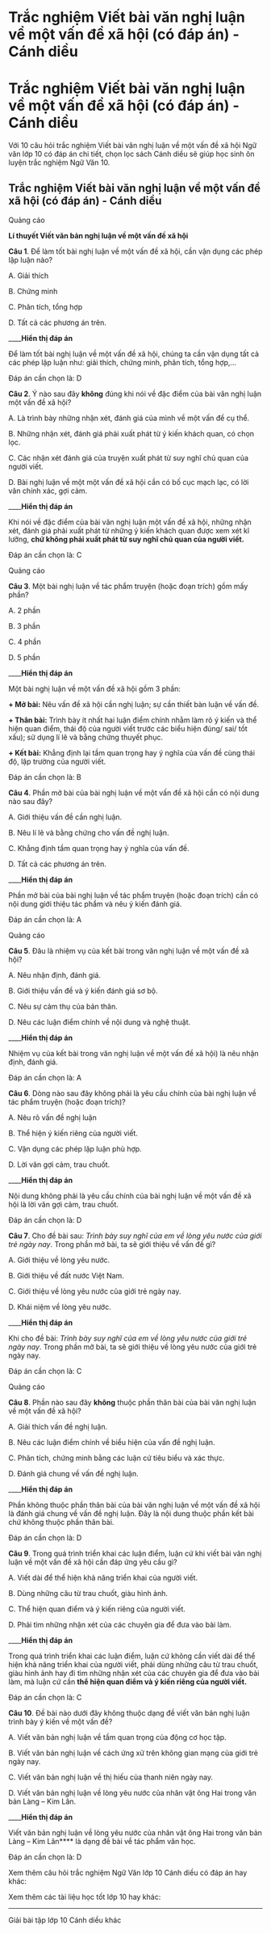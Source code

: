 # Trắc nghiệm Viết bài văn nghị luận về một vấn đề xã hội (có đáp án) - Cánh diều

# Trắc nghiệm Viết bài văn nghị luận về một vấn đề xã hội (có đáp án) - Cánh diều

Với 10 câu hỏi trắc nghiệm Viết bài văn nghị luận về một vấn đề xã hội Ngữ văn lớp 10 có đáp án chi tiết, chọn lọc sách Cánh diều sẽ giúp học sinh ôn luyện trắc nghiệm Ngữ Văn 10.

## Trắc nghiệm Viết bài văn nghị luận về một vấn đề xã hội (có đáp án) - Cánh diều

Quảng cáo

**Lí thuyết Viết văn bản nghị luận về một vấn đề xã hội**

**Câu 1**. Để làm tốt bài nghị luận về một vấn đề xã hội, cần vận dụng các phép lập luận nào?

A. Giải thích

B. Chứng minh

C. Phân tích, tổng hợp

D. Tất cả các phương án trên.

____**Hiển thị đáp án**

Để làm tốt bài nghị luận về một vấn đề xã hội, chúng ta cần vận dụng tất cả các phép lập luận như: giải thích, chứng minh, phân tích, tổng hợp,...

Đáp án cần chọn là: D

**Câu 2**. Ý nào sau đây **không** đúng khi nói về đặc điểm của bài văn nghị luận một vấn đề xã hội?

A. Là trình bày những nhận xét, đánh giá của mình về một vấn đề cụ thể.

B. Những nhận xét, đánh giá phải xuất phát từ ý kiến khách quan, có chọn lọc.

C. Các nhận xét đánh giá của truyện xuất phát từ suy nghĩ chủ quan của người viết.

D. Bài nghị luận về một một vấn đề xã hội cần có bố cục mạch lạc, có lời văn chính xác, gợi cảm.

____**Hiển thị đáp án**

Khi nói về đặc điểm của bài văn nghị luận một vấn đề xã hội, những nhận xét, đánh giá phải xuất phát từ những ý kiến khách quan được xem xét kĩ lưỡng, **chứ không phải xuất phát từ suy nghĩ chủ quan của người viết.**

Đáp án cần chọn là: C

Quảng cáo

**Câu 3**. Một bài nghị luận về tác phẩm truyện (hoặc đoạn trích) gồm mấy phần?

A. 2 phần

B. 3 phần

C. 4 phần

D. 5 phần

____**Hiển thị đáp án**

Một bài nghị luận về một vấn đề xã hội gồm 3 phần:

**\+ Mở bài:** Nêu vấn đề xã hội cần nghị luận; sự cần thiết bàn luận về vấn đề.

**\+ Thân bài:** Trình bày ít nhất hai luận điểm chính nhằm làm rõ ý kiến và thể hiện quan điểm, thái độ của người viết trước các biểu hiện đúng/ sai/ tốt xấu); sử dụng lí lẽ và bằng chứng thuyết phục.

**\+ Kết bài:** Khẳng định lại tầm quan trọng hay ý nghĩa của vấn đề cùng thái độ, lập trường của người viết.

Đáp án cần chọn là: B

**Câu 4**. Phần mở bài của bài nghị luận về một vấn đề xã hội cần có nội dung nào sau đây?

A. Giới thiệu vấn đề cần nghị luận.

B. Nêu lí lẽ và bằng chứng cho vấn đề nghị luận.

C. Khẳng định tầm quan trọng hay ý nghĩa của vấn đề.

D. Tất cả các phương án trên.

____**Hiển thị đáp án**

Phần mở bài của bài nghị luận về tác phẩm truyện (hoặc đoạn trích) cần có nội dung giới thiệu tác phẩm và nêu ý kiến đánh giá.

Đáp án cần chọn là: A

Quảng cáo

**Câu 5**. Đâu là nhiệm vụ của kết bài trong văn nghị luận về một vấn đề xã hội?

A. Nêu nhận định, đánh giá.

B. Giới thiệu vấn đề và ý kiến đánh giá sơ bộ.

C. Nêu sự cảm thụ của bản thân.

D. Nêu các luận điểm chính về nội dung và nghệ thuật.

____**Hiển thị đáp án**

Nhiệm vụ của kết bài trong văn nghị luận về một vấn đề xã hội) là nêu nhận định, đánh giá.

Đáp án cần chọn là: A

**Câu 6**. Dòng nào sau đây không phải là yêu cầu chính của bài nghị luận về tác phẩm truyện (hoặc đoạn trích)?

A. Nêu rõ vấn đề nghị luận

B. Thể hiện ý kiến riêng của người viết.

C. Vận dụng các phép lập luận phù hợp.

D. Lời văn gợi cảm, trau chuốt.

____**Hiển thị đáp án**

Nội dung không phải là yêu cầu chính của bài nghị luận về một vấn đề xã hội là lời văn gợi cảm, trau chuốt.

Đáp án cần chọn là: D

**Câu 7**. Cho đề bài sau:  _Trình bày suy nghĩ của em về lòng yêu nước của giới trẻ ngày nay_. Trong phần mở bài, ta sẽ giới thiệu về vấn đề gì?

A. Giới thiệu về lòng yêu nước.

B. Giới thiệu về đất nước Việt Nam.

C. Giới thiệu về lòng yêu nước của giới trẻ ngày nay.

D. Khái niệm về lòng yêu nước.

____**Hiển thị đáp án**

Khi cho đề bài:  _Trình bày suy nghĩ của em về lòng yêu nước của giới trẻ ngày nay_. Trong phần mở bài, ta sẽ giới thiệu về lòng yêu nước của giới trẻ ngày nay.

Đáp án cần chọn là: C

Quảng cáo

**Câu 8**. Phần nào sau đây **không** thuộc phần thân bài của bài văn nghị luận về một vấn đề xã hội?

A. Giải thích vấn đề nghị luận.

B. Nêu các luận điểm chính về biểu hiện của vấn đề nghị luận.

C. Phân tích, chứng minh bằng các luận cứ tiêu biểu và xác thực.

D. Đánh giá chung về vấn đề nghị luận.

____**Hiển thị đáp án**

Phần không thuộc phần thân bài của bài văn nghị luận về một vấn đề xã hội là đánh giá chung về vấn đề nghị luận. Đây là nội dung thuộc phần kết bài chứ không thuộc phần thân bài.

Đáp án cần chọn là: D

**Câu 9**. Trong quá trình triển khai các luận điểm, luận cứ khi viết bài văn nghị luận về một vấn đề xã hội cần đáp ứng yêu cầu gì?

A. Viết dài để thể hiện khả năng triển khai của người viết.

B. Dùng những câu từ trau chuốt, giàu hình ảnh.

C. Thể hiện quan điểm và ý kiến riêng của người viết.

D. Phải tìm những nhận xét của các chuyên gia để đưa vào bài làm.

____**Hiển thị đáp án**

Trong quá trình triển khai các luận điểm, luận cứ không cần viết dài để thể hiện khả năng triển khai của người viết, phải dùng những câu từ trau chuốt, giàu hình ảnh hay đi tìm những nhận xét của các chuyên gia để đưa vào bài làm, mà luận cứ cần **thể hiện quan điểm và ý kiến riêng của người viết.**

Đáp án cần chọn là: C

**Câu 10**. Đề bài nào dưới đây không thuộc dạng đề viết văn bản nghị luận trình bày ý kiến về một vấn đề?

A. Viết văn bản nghị luận về tầm quan trọng của động cơ học tập.

B. Viết văn bản nghị luận về cách ứng xử trên không gian mạng của giới trẻ ngày nay.

C. Viết văn bản nghị luận về thị hiếu của thanh niên ngày nay.

D. Viết văn bản nghị luận về lòng yêu nước của nhân vật ông Hai trong văn bản Làng – Kim Lân.

____**Hiển thị đáp án**

Viết văn bản nghị luận về lòng yêu nước của nhân vật ông Hai trong văn bản Làng – Kim Lân**** là dạng đề bài về tác phẩm văn học.

Đáp án cần chọn là: D

Xem thêm câu hỏi trắc nghiệm Ngữ Văn lớp 10 Cánh diều có đáp án hay khác:

Xem thêm các tài liệu học tốt lớp 10 hay khác:

* * *

Giải bài tập lớp 10 Cánh diều khác
